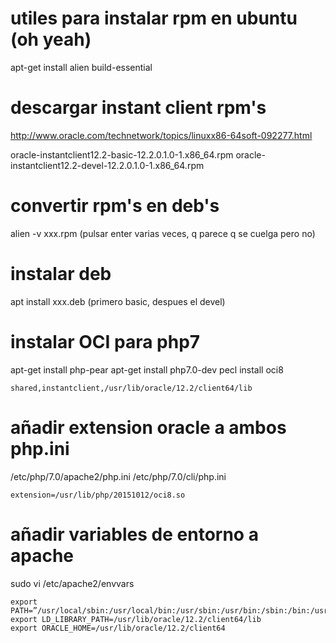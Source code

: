 # utiles para instalar rpm en ubuntu (oh yeah)
apt-get install alien build-essential

# descargar instant client rpm's
http://www.oracle.com/technetwork/topics/linuxx86-64soft-092277.html

 oracle-instantclient12.2-basic-12.2.0.1.0-1.x86_64.rpm
 oracle-instantclient12.2-devel-12.2.0.1.0-1.x86_64.rpm

# convertir rpm's en deb's
 alien -v xxx.rpm
 (pulsar enter varias veces, q parece q se cuelga pero no)

# instalar deb 
 apt install xxx.deb
 (primero basic, despues el devel)

# instalar OCI para php7
apt-get install php-pear
apt-get install php7.0-dev
pecl install oci8
```
shared,instantclient,/usr/lib/oracle/12.2/client64/lib
```

# añadir extension oracle a ambos php.ini
/etc/php/7.0/apache2/php.ini
/etc/php/7.0/cli/php.ini

```
extension=/usr/lib/php/20151012/oci8.so
```

# añadir variables de entorno a apache
sudo vi /etc/apache2/envvars
```
export PATH=”/usr/local/sbin:/usr/local/bin:/usr/sbin:/usr/bin:/sbin:/bin:/usr/lib/oracle/12.2/client64:/usr/lib/oracle/12.2/client64/lib”
export LD_LIBRARY_PATH=/usr/lib/oracle/12.2/client64/lib
export ORACLE_HOME=/usr/lib/oracle/12.2/client64
```